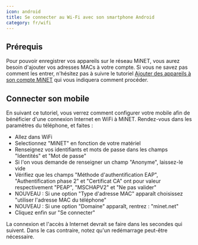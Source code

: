 ```yaml
---
icon: android
title: Se connecter au Wi-Fi avec son smartphone Android
category: fr/wifi
---
```


## Prérequis

Pour pouvoir enregistrer vos appareils sur le réseau MiNET, vous aurez besoin d'ajouter vos adresses MACs à votre compte. Si vous ne savez pas comment les entrer, n'hésitez pas à suivre le tutoriel [Ajouter des appareils à son compte MiNET](/fr/tutoriels/ajouter-des-appareils) qui vous indiquera comment procéder.

## Connecter son mobile

En suivant ce tutoriel, vous verrez comment configurer votre mobile afin de bénéficier d'une connexion Internet en WiFi à MiNET. Rendez-vous dans les paramètres du téléphone, et faites :

- Allez dans WiFi
- Selectionnez "MiNET" en fonction de votre matériel
- Renseignez vos identifiants et mots de passe dans les champs "Identités" et "Mot de passe"
- Si l'on vous demande de renseigner un champ "Anonyme", laissez-le vide
- Vérifiez que les champs "Méthode d'authentification EAP", "Authentification phase 2" et "Certificat CA" ont pour valeur respectivement "PEAP", "MSCHAPV2" et "Ne pas valider"
- NOUVEAU : Si une option "Type d'adresse MAC" apparaît choisissez "utiliser l'adresse MAC du téléphone"
- NOUVEAU : Si une option "Domaine" apparaît, rentrez : "minet.net"
- Cliquez enfin sur "Se connecter"

La connexion et l'accès à Internet devrait se faire dans les secondes qui suivent. Dans le cas contraire, notez qu'un redémarrage peut-être nécessaire.